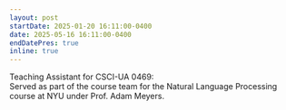 ```yaml
---
layout: post
startDate: 2025-01-20 16:11:00-0400
date: 2025-05-16 16:11:00-0400
endDatePres: true
inline: true
---
```


Teaching Assistant for CSCI-UA 0469:
<br>
Served as part of the course team for the Natural Language Processing course at NYU under Prof. Adam Meyers.